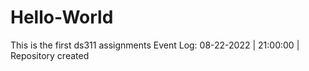 # Hello-World
This is the first ds311 assignments 
Event Log: 08-22-2022 | 21:00:00 | Repository created